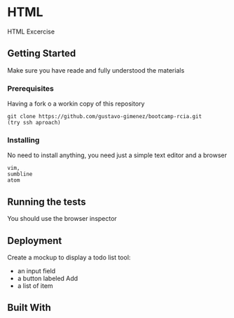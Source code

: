 # HTML

HTML Excercise

## Getting Started

Make sure you have reade and fully understood the materials

### Prerequisites

Having a fork o a workin copy of this repository
```
git clone https://github.com/gustavo-gimenez/bootcamp-rcia.git
(try ssh aproach)
```

### Installing

No need to install anything, you need just a simple text editor and a browser
```
vim,
sumbline
atom
```

## Running the tests

You should use the browser inspector


## Deployment
Create a mockup to display a todo list tool:
* an input field
* a button labeled Add
* a list of item
## Built With

